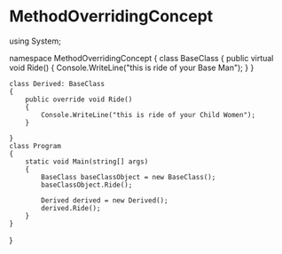 # MethodOverridingConcept



using System;

namespace MethodOverridingConcept
{
    class BaseClass
    {
        public virtual void Ride()
        {
            Console.WriteLine("this is ride of your Base Man");
        }
    }

    class Derived: BaseClass
    {
        public override void Ride()
        {
            Console.WriteLine("this is ride of your Child Women");
        }

    }
    class Program
    {
        static void Main(string[] args)
        {
            BaseClass baseClassObject = new BaseClass();
            baseClassObject.Ride();

            Derived derived = new Derived();
            derived.Ride();
        }
    }
}
